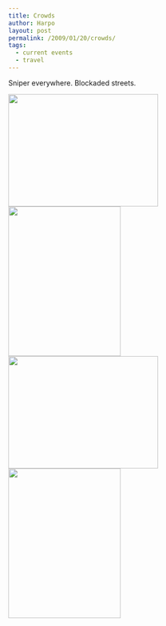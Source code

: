 ```yaml
---
title: Crowds
author: Harpo
layout: post
permalink: /2009/01/20/crowds/
tags:
  - current events
  - travel
---
```

Sniper everywhere. Blockaded streets.

[<img class="alignnone size-full wp-image-364" src="http://www.harpojaeger.com/assets/media/wp-content/uploads/2009/01/l-640-480-8acd41da-899e-4f5a-8e02-e516e341ba79.jpeg" alt="" width="300" height="225" />][1][<img class="alignnone size-full wp-image-364" src="http://www.harpojaeger.com/assets/media/wp-content/uploads/2009/01/p-640-480-47cd6cad-8248-4eb5-a1f1-9e2a7eaddb34.jpeg" alt="" width="225" height="300" />][2][<img class="alignnone size-full wp-image-364" src="http://www.harpojaeger.com/assets/media/wp-content/uploads/2009/01/l-640-480-31877b99-e272-47e5-af41-693282136dbd.jpeg" alt="" width="300" height="225" />][3][<img class="alignnone size-full wp-image-364" src="http://www.harpojaeger.com/assets/media/wp-content/uploads/2009/01/p-640-480-c15aa10c-3e89-4f49-9aed-e87188944706.jpeg" alt="" width="225" height="300" />][4]

 [1]: http://www.harpojaeger.com/assets/media/wp-content/uploads/2009/01/l-640-480-8acd41da-899e-4f5a-8e02-e516e341ba79.jpeg
 [2]: http://www.harpojaeger.com/assets/media/wp-content/uploads/2009/01/p-640-480-47cd6cad-8248-4eb5-a1f1-9e2a7eaddb34.jpeg
 [3]: http://www.harpojaeger.com/assets/media/wp-content/uploads/2009/01/l-640-480-31877b99-e272-47e5-af41-693282136dbd.jpeg
 [4]: http://www.harpojaeger.com/assets/media/wp-content/uploads/2009/01/p-640-480-c15aa10c-3e89-4f49-9aed-e87188944706.jpeg